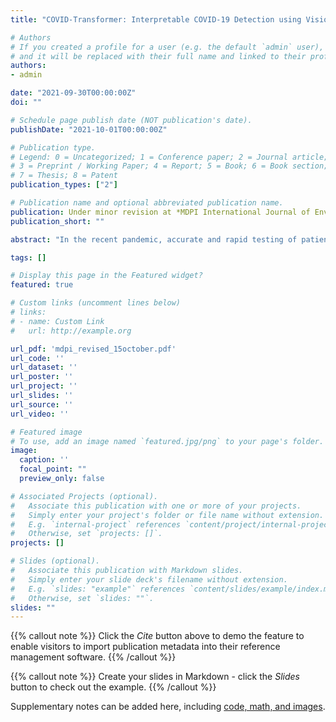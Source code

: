 ```yaml
---
title: "COVID-Transformer: Interpretable COVID-19 Detection using Vision Transformer for Healthcare"

# Authors
# If you created a profile for a user (e.g. the default `admin` user), write the username (folder name) here 
# and it will be replaced with their full name and linked to their profile.
authors:
- admin

date: "2021-09-30T00:00:00Z"
doi: ""

# Schedule page publish date (NOT publication's date).
publishDate: "2021-10-01T00:00:00Z"

# Publication type.
# Legend: 0 = Uncategorized; 1 = Conference paper; 2 = Journal article;
# 3 = Preprint / Working Paper; 4 = Report; 5 = Book; 6 = Book section;
# 7 = Thesis; 8 = Patent
publication_types: ["2"]

# Publication name and optional abbreviated publication name.
publication: Under minor revision at *MDPI International Journal of Environmental Research and Public Health (Digital health track)*
publication_short: ""

abstract: "In the recent pandemic, accurate and rapid testing of patients remained a critical task in the diagnosis and control of COVID-19 disease spread in the healthcare industry. Because of the sudden increase in cases, most countries have faced scarcity and a low rate of testing. Chest x-rays have been shown in the literature to be a potential source of testing for COVID-19 patients, but manually checking x-ray reports is time-consuming and error-prone. Considering these limitations and the advancements in data science, we proposed a Vision Transformer based deep learning pipeline for COVID-19 detection from chest x-ray based imaging. Due to the lack of large data sets, we collected data from three open-source data sets of chest x-ray images and aggregated them to form a 30K image data set, which is the largest publicly available collection of chest x-ray images in this domain to our knowledge. Our proposed transformer model effectively differentiates COVID-19 from normal chest x-rays with an accuracy of 98 % along with an AUC score of 99 % in the binary classification task. It distinguishes COVID-19, normal, and pneumonia patient's x-rays with an accuracy of 92 % and AUC score of 98 % in the Multi-class classification task. For evaluation on our data set, we fine-tuned some of the widely used models in literature namely EfficientNetB0, InceptionV3, Resnet50, MobileNetV3, Xception, and DenseNet-121 as baselines. Our proposed transformer model outperformed them in terms of all metrics. In addition, a Grad-CAM based visualization is created which makes our approach interpretable by radiologists and can be used to monitor the progression of the disease in the affected lungs, assisting healthcare."

tags: []

# Display this page in the Featured widget?
featured: true

# Custom links (uncomment lines below)
# links:
# - name: Custom Link
#   url: http://example.org

url_pdf: 'mdpi_revised_15october.pdf'
url_code: ''
url_dataset: ''
url_poster: ''
url_project: ''
url_slides: ''
url_source: ''
url_video: ''

# Featured image
# To use, add an image named `featured.jpg/png` to your page's folder. 
image:
  caption: ''
  focal_point: ""
  preview_only: false

# Associated Projects (optional).
#   Associate this publication with one or more of your projects.
#   Simply enter your project's folder or file name without extension.
#   E.g. `internal-project` references `content/project/internal-project/index.md`.
#   Otherwise, set `projects: []`.
projects: []

# Slides (optional).
#   Associate this publication with Markdown slides.
#   Simply enter your slide deck's filename without extension.
#   E.g. `slides: "example"` references `content/slides/example/index.md`.
#   Otherwise, set `slides: ""`.
slides: ""
---
```


{{% callout note %}}
Click the *Cite* button above to demo the feature to enable visitors to import publication metadata into their reference management software.
{{% /callout %}}

{{% callout note %}}
Create your slides in Markdown - click the *Slides* button to check out the example.
{{% /callout %}}

Supplementary notes can be added here, including [code, math, and images](https://wowchemy.com/docs/writing-markdown-latex/).
